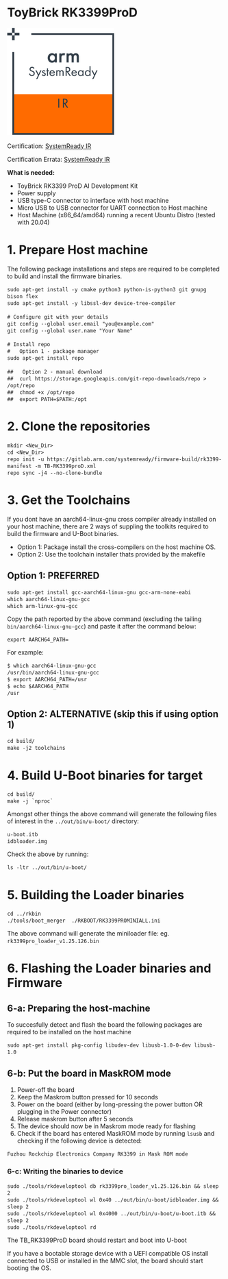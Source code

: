 # ToyBrick RK3399ProD

![SystemReady-IR Certified](/_assets/systemready_icons/ir.png)

Certification:
[SystemReady IR](https://armkeil.blob.core.windows.net/developer/Files/pdf/certificate-list/arm-systemready-ir-certification-rockchip.pdf)

Certification Errata:
[SystemReady IR](https://armkeil.blob.core.windows.net/developer/Files/pdf/certificate-list/arm-systemready-errata-document-rockchip-tb-rk3399pro-414.pdf)


**What is needed:**
- ToyBrick RK3399 ProD AI Development Kit
- Power supply
- USB type-C connector to interface with host machine
- Micro USB to USB connector for UART connection to Host machine 
- Host Machine (x86_64/amd64) running a recent Ubuntu Distro (tested with 20.04)



# 1. Prepare Host machine
The following package installations and steps are required to be completed to build and install the firmware binaries.

```
sudo apt-get install -y cmake python3 python-is-python3 git gnupg bison flex
sudo apt-get install -y libssl-dev device-tree-compiler

# Configure git with your details
git config --global user.email "you@example.com"
git config --global user.name "Your Name"

# Install repo
#   Option 1 - package manager
sudo apt-get install repo

##   Option 2 - manual download
##  curl https://storage.googleapis.com/git-repo-downloads/repo > /opt/repo
##  chmod +x /opt/repo
##  export PATH=$PATH:/opt
```


# 2. Clone the repositories
```
mkdir <New_Dir>
cd <New_Dir>
repo init -u https://gitlab.arm.com/systemready/firmware-build/rk3399-manifest -m TB-RK3399proD.xml
repo sync -j4 --no-clone-bundle
```

# 3. Get the Toolchains
If you dont have an aarch64-linux-gnu cross compiler already installed on your host machine, there are 2 ways of suppling the toolkits required to build the firmware and U-Boot binaries.

* Option 1: Package install the cross-compilers on the host machine OS.
* Option 2: Use the toolchain installer thats provided by the makefile

## Option 1: PREFERRED

```
sudo apt-get install gcc-aarch64-linux-gnu gcc-arm-none-eabi
which aarch64-linux-gnu-gcc
which arm-linux-gnu-gcc
```
Copy the path reported by the above command (excluding the tailing `bin/aarch64-linux-gnu-gcc`) and paste it after the command below:

```
export AARCH64_PATH=
```
For example:

```
$ which aarch64-linux-gnu-gcc
/usr/bin/aarch64-linux-gnu-gcc
$ export AARCH64_PATH=/usr
$ echo $AARCH64_PATH
/usr
```

## Option 2: ALTERNATIVE (skip this if using option 1)

```
cd build/
make -j2 toolchains
```

# 4. Build U-Boot binaries for target
```
cd build/
make -j `nproc`
```
Amongst other things the above command will generate the following files of interest in the `../out/bin/u-boot/` directory:

```
u-boot.itb
idbloader.img
```
Check the above by running:
```
ls -ltr ../out/bin/u-boot/
```

# 5. Building the Loader binaries
```
cd ../rkbin
./tools/boot_merger  ./RKBOOT/RK3399PROMINIALL.ini
```
The above command will generate the miniloader file: eg. `rk3399pro_loader_v1.25.126.bin`

# 6. Flashing the Loader binaries and Firmware

## 6-a: Preparing the host-machine
To succesfully detect and flash the board the following packages are required to be installed on the host machine

```
sudo apt-get install pkg-config libudev-dev libusb-1.0-0-dev libusb-1.0
```


## 6-b: Put the board in MaskROM mode
1. Power-off the board
2. Keep the Maskrom button pressed for 10 seconds
3. Power on the board (either by long-pressing the power button OR plugging in the Power connector)
4. Release maskrom button after 5 seconds
5. The device should now be in Maskrom mode ready for flashing
6. Check if the board has entered MaskROM mode by running `lsusb` and checking if the following device is detected:

```
Fuzhou Rockchip Electronics Company RK3399 in Mask ROM mode
```


### 6-c: Writing the binaries to device
```
sudo ./tools/rkdeveloptool db rk3399pro_loader_v1.25.126.bin && sleep 2
sudo ./tools/rkdeveloptool wl 0x40 ../out/bin/u-boot/idbloader.img && sleep 2
sudo ./tools/rkdeveloptool wl 0x4000 ../out/bin/u-boot/u-boot.itb && sleep 2
sudo ./tools/rkdeveloptool rd
```

The TB_RK3399ProD board should restart and boot into U-boot

If you have a bootable storage device with a UEFI compatible OS install connected to USB or installed in the MMC slot, the board should start booting the OS.


